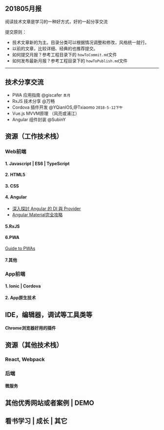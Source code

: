 ## 201805月报

阅读技术文章是学习的一种好方式，好的一起分享交流

提交原则：

- 技术文章新的为主。目录分类可以根据情况调整和修改，风格统一就行。
- 以前的文章，比较详细、经典的也推荐提交。
- 如何提交月报？参考工程目录下的 `howToCommit.md`文件
- 如何发布最新月报？参考工程目录下的 `howToPublish.md`文件

---

## 技术分享交流


- PWA 应用指南 @giscafer `本月`
- RxJS 技术分享 @万畅
- Cordova 插件开发 @YQianIOS,@Txiaomo `2018-5-12下午`
- Vue.js MVVM原理 （风亮或浦江）
- Angular 组件封装 @SubinY


## 资源（工作技术栈）


### Web前端


#### 1. Javascript | ES6 | TypeScript



#### 2. HTML5


#### 3. CSS 


#### 4. Angular

- [深入探討 Angular 的 DI 與 Provider](http://oomusou.io/angular/di/)
- [Angular Material完全攻略](https://ithelp.ithome.com.tw/users/20020617/ironman/1263)

#### 5.RxJS


#### 6.PWA

[Guide to PWAs](https://github.com/giscafer/front-end-manual/issues/18)

#### 7.其他

### App前端


#### 1. Ionic | Cordova


#### 2. App原生技术



## IDE，编辑器，调试等工具类等


#### Chrome浏览器好用的插件 




## 资源（其他技术栈）


### React, Webpack 



### 后端

#### 微服务




## 其他优秀网站或者案例 | DEMO


## 看书学习 | 成长 | 其它

